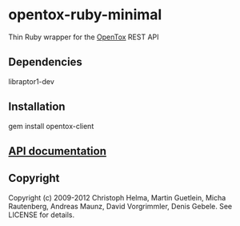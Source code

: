 opentox-ruby-minimal
====================

Thin Ruby wrapper for the [OpenTox](http://www.opentox.org) REST API 

Dependencies
------------

  libraptor1-dev

Installation
------------

  gem install opentox-client

[API documentation](http://rdoc.info/gems/opentox-client)
-------------------------------------------------------------------

Copyright
---------

Copyright (c) 2009-2012 Christoph Helma, Martin Guetlein, Micha Rautenberg, Andreas Maunz, David Vorgrimmler, Denis Gebele. See LICENSE for details.
